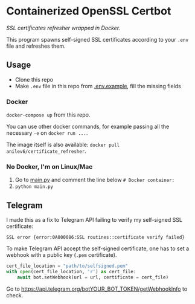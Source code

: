 # Containerized OpenSSL Certbot

*SSL certificates refresher wrapped in Docker.*

This program spawns self-signed SSL certificates according to your `.env` file and refreshes them.

## Usage

- Clone this repo
- Make `.env` file in this repo from [.env.example](/.env.example), fill the missing fields

### Docker

`docker-compose up` from this repo.

You can use other docker commands, for example passing all the necessary `-e` on `docker run ...`.

The image itself is also available: `docker pull anilev6/certificate_refresher`.

### No Docker, I'm on Linux/Mac

1. Go to [main.py](/main.py) and comment the line below `# Docker container:`
2. `python main.py`

## Telegram

I made this as a fix to Telegram API failing to verify my self-signed SSL certificate:

`SSL error {error:0A000086:SSL routines::certificate verify failed}`

To make Telegram API accept the self-signed certificate, one has to set a webhook with a public key (`.pem` certificate).

```python
cert_file_location = "path/to/selfsigned.pem"
with open(cert_file_location, 'r') as cert_file:
    await bot.setWebhook(url = url, certificate = cert_file)
```

Go to https://api.telegram.org/botYOUR_BOT_TOKEN/getWebhookInfo to check.

